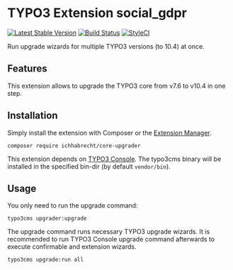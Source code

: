 # TYPO3 Extension social_gdpr

[![Latest Stable Version](https://img.shields.io/packagist/v/ichhabrecht/core-upgrader.svg)](https://packagist.org/packages/ichhabrecht/core-upgrader)
[![Build Status](https://img.shields.io/travis/IchHabRecht/core_upgrader/master.svg)](https://travis-ci.org/IchHabRecht/core_upgrader)
[![StyleCI](https://styleci.io/repos/263364343/shield?branch=master)](https://styleci.io/repos/263364343)

Run upgrade wizards for multiple TYPO3 versions (to 10.4) at once.

## Features

This extension allows to upgrade the TYPO3 core from v7.6 to v10.4 in one step.

## Installation

Simply install the extension with Composer or the [Extension Manager](https://extensions.typo3.org/extension/core_upgrader/).

`composer require ichhabrecht/core-upgrader`

This extension depends on [TYPO3 Console](https://github.com/TYPO3-Console/TYPO3-Console).
The typo3cms binary will be installed in the specified bin-dir (by default `vendor/bin`).

## Usage

You only need to run the upgrade command:

`typo3cms upgrader:upgrade`

The upgrade command runs necessary TYPO3 upgrade wizards.
It is recommended to run TYPO3 Console upgrade command afterwards to execute confirmable and extension wizards. 

`typo3cms upgrade:run all`
